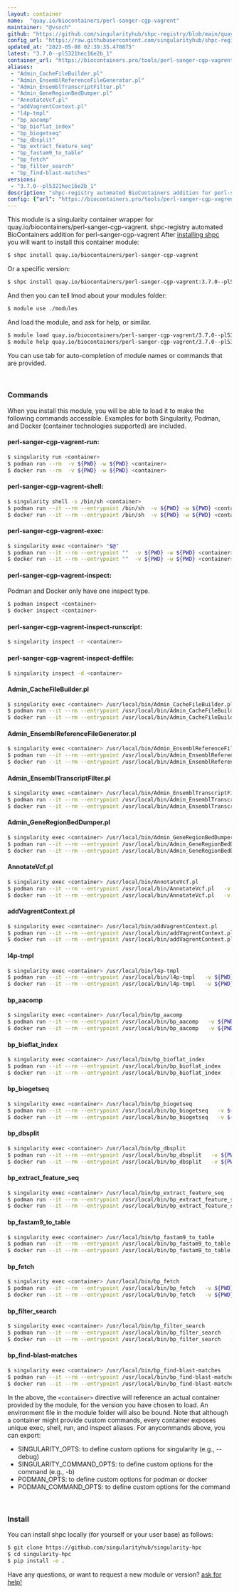```yaml
---
layout: container
name:  "quay.io/biocontainers/perl-sanger-cgp-vagrent"
maintainer: "@vsoch"
github: "https://github.com/singularityhub/shpc-registry/blob/main/quay.io/biocontainers/perl-sanger-cgp-vagrent/container.yaml"
config_url: "https://raw.githubusercontent.com/singularityhub/shpc-registry/main/quay.io/biocontainers/perl-sanger-cgp-vagrent/container.yaml"
updated_at: "2023-05-08 02:39:35.470875"
latest: "3.7.0--pl5321hec16e2b_1"
container_url: "https://biocontainers.pro/tools/perl-sanger-cgp-vagrent"
aliases:
 - "Admin_CacheFileBuilder.pl"
 - "Admin_EnsemblReferenceFileGenerator.pl"
 - "Admin_EnsemblTranscriptFilter.pl"
 - "Admin_GeneRegionBedDumper.pl"
 - "AnnotateVcf.pl"
 - "addVagrentContext.pl"
 - "l4p-tmpl"
 - "bp_aacomp"
 - "bp_bioflat_index"
 - "bp_biogetseq"
 - "bp_dbsplit"
 - "bp_extract_feature_seq"
 - "bp_fastam9_to_table"
 - "bp_fetch"
 - "bp_filter_search"
 - "bp_find-blast-matches"
versions:
 - "3.7.0--pl5321hec16e2b_1"
description: "shpc-registry automated BioContainers addition for perl-sanger-cgp-vagrent"
config: {"url": "https://biocontainers.pro/tools/perl-sanger-cgp-vagrent", "maintainer": "@vsoch", "description": "shpc-registry automated BioContainers addition for perl-sanger-cgp-vagrent", "latest": {"3.7.0--pl5321hec16e2b_1": "sha256:21b665ffd2368e55f31813e904c17d6f23490bdb1524424d79f1c89e719bc207"}, "tags": {"3.7.0--pl5321hec16e2b_1": "sha256:21b665ffd2368e55f31813e904c17d6f23490bdb1524424d79f1c89e719bc207"}, "docker": "quay.io/biocontainers/perl-sanger-cgp-vagrent", "aliases": {"Admin_CacheFileBuilder.pl": "/usr/local/bin/Admin_CacheFileBuilder.pl", "Admin_EnsemblReferenceFileGenerator.pl": "/usr/local/bin/Admin_EnsemblReferenceFileGenerator.pl", "Admin_EnsemblTranscriptFilter.pl": "/usr/local/bin/Admin_EnsemblTranscriptFilter.pl", "Admin_GeneRegionBedDumper.pl": "/usr/local/bin/Admin_GeneRegionBedDumper.pl", "AnnotateVcf.pl": "/usr/local/bin/AnnotateVcf.pl", "addVagrentContext.pl": "/usr/local/bin/addVagrentContext.pl", "l4p-tmpl": "/usr/local/bin/l4p-tmpl", "bp_aacomp": "/usr/local/bin/bp_aacomp", "bp_bioflat_index": "/usr/local/bin/bp_bioflat_index", "bp_biogetseq": "/usr/local/bin/bp_biogetseq", "bp_dbsplit": "/usr/local/bin/bp_dbsplit", "bp_extract_feature_seq": "/usr/local/bin/bp_extract_feature_seq", "bp_fastam9_to_table": "/usr/local/bin/bp_fastam9_to_table", "bp_fetch": "/usr/local/bin/bp_fetch", "bp_filter_search": "/usr/local/bin/bp_filter_search", "bp_find-blast-matches": "/usr/local/bin/bp_find-blast-matches"}}
---
```


This module is a singularity container wrapper for quay.io/biocontainers/perl-sanger-cgp-vagrent.
shpc-registry automated BioContainers addition for perl-sanger-cgp-vagrent
After [installing shpc](#install) you will want to install this container module:


```bash
$ shpc install quay.io/biocontainers/perl-sanger-cgp-vagrent
```

Or a specific version:

```bash
$ shpc install quay.io/biocontainers/perl-sanger-cgp-vagrent:3.7.0--pl5321hec16e2b_1
```

And then you can tell lmod about your modules folder:

```bash
$ module use ./modules
```

And load the module, and ask for help, or similar.

```bash
$ module load quay.io/biocontainers/perl-sanger-cgp-vagrent/3.7.0--pl5321hec16e2b_1
$ module help quay.io/biocontainers/perl-sanger-cgp-vagrent/3.7.0--pl5321hec16e2b_1
```

You can use tab for auto-completion of module names or commands that are provided.

<br>

### Commands

When you install this module, you will be able to load it to make the following commands accessible.
Examples for both Singularity, Podman, and Docker (container technologies supported) are included.

#### perl-sanger-cgp-vagrent-run:

```bash
$ singularity run <container>
$ podman run --rm  -v ${PWD} -w ${PWD} <container>
$ docker run --rm  -v ${PWD} -w ${PWD} <container>
```

#### perl-sanger-cgp-vagrent-shell:

```bash
$ singularity shell -s /bin/sh <container>
$ podman run --it --rm --entrypoint /bin/sh  -v ${PWD} -w ${PWD} <container>
$ docker run --it --rm --entrypoint /bin/sh  -v ${PWD} -w ${PWD} <container>
```

#### perl-sanger-cgp-vagrent-exec:

```bash
$ singularity exec <container> "$@"
$ podman run --it --rm --entrypoint ""  -v ${PWD} -w ${PWD} <container> "$@"
$ docker run --it --rm --entrypoint ""  -v ${PWD} -w ${PWD} <container> "$@"
```

#### perl-sanger-cgp-vagrent-inspect:

Podman and Docker only have one inspect type.

```bash
$ podman inspect <container>
$ docker inspect <container>
```

#### perl-sanger-cgp-vagrent-inspect-runscript:

```bash
$ singularity inspect -r <container>
```

#### perl-sanger-cgp-vagrent-inspect-deffile:

```bash
$ singularity inspect -d <container>
```


#### Admin_CacheFileBuilder.pl

```bash
$ singularity exec <container> /usr/local/bin/Admin_CacheFileBuilder.pl
$ podman run --it --rm --entrypoint /usr/local/bin/Admin_CacheFileBuilder.pl   -v ${PWD} -w ${PWD} <container> -c " $@"
$ docker run --it --rm --entrypoint /usr/local/bin/Admin_CacheFileBuilder.pl   -v ${PWD} -w ${PWD} <container> -c " $@"
```


#### Admin_EnsemblReferenceFileGenerator.pl

```bash
$ singularity exec <container> /usr/local/bin/Admin_EnsemblReferenceFileGenerator.pl
$ podman run --it --rm --entrypoint /usr/local/bin/Admin_EnsemblReferenceFileGenerator.pl   -v ${PWD} -w ${PWD} <container> -c " $@"
$ docker run --it --rm --entrypoint /usr/local/bin/Admin_EnsemblReferenceFileGenerator.pl   -v ${PWD} -w ${PWD} <container> -c " $@"
```


#### Admin_EnsemblTranscriptFilter.pl

```bash
$ singularity exec <container> /usr/local/bin/Admin_EnsemblTranscriptFilter.pl
$ podman run --it --rm --entrypoint /usr/local/bin/Admin_EnsemblTranscriptFilter.pl   -v ${PWD} -w ${PWD} <container> -c " $@"
$ docker run --it --rm --entrypoint /usr/local/bin/Admin_EnsemblTranscriptFilter.pl   -v ${PWD} -w ${PWD} <container> -c " $@"
```


#### Admin_GeneRegionBedDumper.pl

```bash
$ singularity exec <container> /usr/local/bin/Admin_GeneRegionBedDumper.pl
$ podman run --it --rm --entrypoint /usr/local/bin/Admin_GeneRegionBedDumper.pl   -v ${PWD} -w ${PWD} <container> -c " $@"
$ docker run --it --rm --entrypoint /usr/local/bin/Admin_GeneRegionBedDumper.pl   -v ${PWD} -w ${PWD} <container> -c " $@"
```


#### AnnotateVcf.pl

```bash
$ singularity exec <container> /usr/local/bin/AnnotateVcf.pl
$ podman run --it --rm --entrypoint /usr/local/bin/AnnotateVcf.pl   -v ${PWD} -w ${PWD} <container> -c " $@"
$ docker run --it --rm --entrypoint /usr/local/bin/AnnotateVcf.pl   -v ${PWD} -w ${PWD} <container> -c " $@"
```


#### addVagrentContext.pl

```bash
$ singularity exec <container> /usr/local/bin/addVagrentContext.pl
$ podman run --it --rm --entrypoint /usr/local/bin/addVagrentContext.pl   -v ${PWD} -w ${PWD} <container> -c " $@"
$ docker run --it --rm --entrypoint /usr/local/bin/addVagrentContext.pl   -v ${PWD} -w ${PWD} <container> -c " $@"
```


#### l4p-tmpl

```bash
$ singularity exec <container> /usr/local/bin/l4p-tmpl
$ podman run --it --rm --entrypoint /usr/local/bin/l4p-tmpl   -v ${PWD} -w ${PWD} <container> -c " $@"
$ docker run --it --rm --entrypoint /usr/local/bin/l4p-tmpl   -v ${PWD} -w ${PWD} <container> -c " $@"
```


#### bp_aacomp

```bash
$ singularity exec <container> /usr/local/bin/bp_aacomp
$ podman run --it --rm --entrypoint /usr/local/bin/bp_aacomp   -v ${PWD} -w ${PWD} <container> -c " $@"
$ docker run --it --rm --entrypoint /usr/local/bin/bp_aacomp   -v ${PWD} -w ${PWD} <container> -c " $@"
```


#### bp_bioflat_index

```bash
$ singularity exec <container> /usr/local/bin/bp_bioflat_index
$ podman run --it --rm --entrypoint /usr/local/bin/bp_bioflat_index   -v ${PWD} -w ${PWD} <container> -c " $@"
$ docker run --it --rm --entrypoint /usr/local/bin/bp_bioflat_index   -v ${PWD} -w ${PWD} <container> -c " $@"
```


#### bp_biogetseq

```bash
$ singularity exec <container> /usr/local/bin/bp_biogetseq
$ podman run --it --rm --entrypoint /usr/local/bin/bp_biogetseq   -v ${PWD} -w ${PWD} <container> -c " $@"
$ docker run --it --rm --entrypoint /usr/local/bin/bp_biogetseq   -v ${PWD} -w ${PWD} <container> -c " $@"
```


#### bp_dbsplit

```bash
$ singularity exec <container> /usr/local/bin/bp_dbsplit
$ podman run --it --rm --entrypoint /usr/local/bin/bp_dbsplit   -v ${PWD} -w ${PWD} <container> -c " $@"
$ docker run --it --rm --entrypoint /usr/local/bin/bp_dbsplit   -v ${PWD} -w ${PWD} <container> -c " $@"
```


#### bp_extract_feature_seq

```bash
$ singularity exec <container> /usr/local/bin/bp_extract_feature_seq
$ podman run --it --rm --entrypoint /usr/local/bin/bp_extract_feature_seq   -v ${PWD} -w ${PWD} <container> -c " $@"
$ docker run --it --rm --entrypoint /usr/local/bin/bp_extract_feature_seq   -v ${PWD} -w ${PWD} <container> -c " $@"
```


#### bp_fastam9_to_table

```bash
$ singularity exec <container> /usr/local/bin/bp_fastam9_to_table
$ podman run --it --rm --entrypoint /usr/local/bin/bp_fastam9_to_table   -v ${PWD} -w ${PWD} <container> -c " $@"
$ docker run --it --rm --entrypoint /usr/local/bin/bp_fastam9_to_table   -v ${PWD} -w ${PWD} <container> -c " $@"
```


#### bp_fetch

```bash
$ singularity exec <container> /usr/local/bin/bp_fetch
$ podman run --it --rm --entrypoint /usr/local/bin/bp_fetch   -v ${PWD} -w ${PWD} <container> -c " $@"
$ docker run --it --rm --entrypoint /usr/local/bin/bp_fetch   -v ${PWD} -w ${PWD} <container> -c " $@"
```


#### bp_filter_search

```bash
$ singularity exec <container> /usr/local/bin/bp_filter_search
$ podman run --it --rm --entrypoint /usr/local/bin/bp_filter_search   -v ${PWD} -w ${PWD} <container> -c " $@"
$ docker run --it --rm --entrypoint /usr/local/bin/bp_filter_search   -v ${PWD} -w ${PWD} <container> -c " $@"
```


#### bp_find-blast-matches

```bash
$ singularity exec <container> /usr/local/bin/bp_find-blast-matches
$ podman run --it --rm --entrypoint /usr/local/bin/bp_find-blast-matches   -v ${PWD} -w ${PWD} <container> -c " $@"
$ docker run --it --rm --entrypoint /usr/local/bin/bp_find-blast-matches   -v ${PWD} -w ${PWD} <container> -c " $@"
```



In the above, the `<container>` directive will reference an actual container provided
by the module, for the version you have chosen to load. An environment file in the
module folder will also be bound. Note that although a container
might provide custom commands, every container exposes unique exec, shell, run, and
inspect aliases. For anycommands above, you can export:

 - SINGULARITY_OPTS: to define custom options for singularity (e.g., --debug)
 - SINGULARITY_COMMAND_OPTS: to define custom options for the command (e.g., -b)
 - PODMAN_OPTS: to define custom options for podman or docker
 - PODMAN_COMMAND_OPTS: to define custom options for the command

<br>

### Install

You can install shpc locally (for yourself or your user base) as follows:

```bash
$ git clone https://github.com/singularityhub/singularity-hpc
$ cd singularity-hpc
$ pip install -e .
```

Have any questions, or want to request a new module or version? [ask for help!](https://github.com/singularityhub/singularity-hpc/issues)